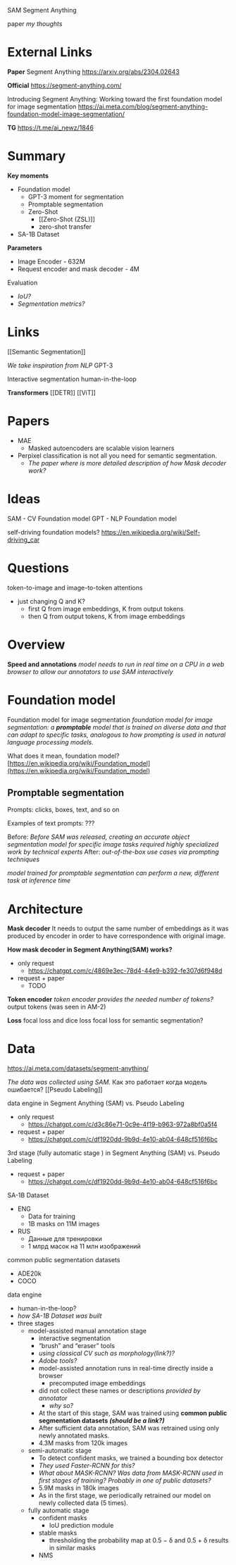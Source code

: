 
SAM
Segment Anything

paper
*my thoughts*

# External Links

**Paper**
Segment Anything
https://arxiv.org/abs/2304.02643

**Official**
https://segment-anything.com/

Introducing Segment Anything: Working toward the first foundation model for image segmentation
https://ai.meta.com/blog/segment-anything-foundation-model-image-segmentation/

**TG**
https://t.me/ai_newz/1846


# Summary

**Key moments**
- Foundation model
	- GPT-3 moment for segmentation
	- Promptable segmentation
	- Zero-Shot
		- [[Zero-Shot (ZSL)]]
		- zero-shot transfer
- SA-1B Dataset

**Parameters**
- Image Encoder - 632M
- Request encoder and mask decoder - 4M

Evaluation
- *IoU?*
- *Segmentation metrics?*

# Links

[[Semantic Segmentation]]


*We take inspiration from NLP*
GPT-3

Interactive segmentation
human-in-the-loop

**Transformers**
[[DETR]]
[[ViT]]

# Papers

- MAE
	- Masked autoencoders are scalable vision learners
- Perpixel classification is not all you need for semantic segmentation.
	- *The paper where is more detailed description of how Mask decoder work?*

# Ideas

SAM - CV Foundation model
GPT - NLP Foundation model

self-driving foundation models?
https://en.wikipedia.org/wiki/Self-driving_car

# Questions

token-to-image and image-to-token attentions
- just changing Q and K?
	- first Q from image embeddings, K from output tokens
	- then Q from output tokens, K from image embeddings


# Overview

**Speed and annotations**
*model needs to run in real time on a CPU in a web browser to allow our annotators to use SAM interactively*

# Foundation model

Foundation model for image segmentation
*foundation model for image segmentation: a **promptable** model that is trained on diverse data and that can adapt to specific tasks, analogous to how prompting is used in natural language processing models.*

What does it mean, foundation model?
[https://en.wikipedia.org/wiki/Foundation_model](https://en.wikipedia.org/wiki/Foundation_model)

## Promptable segmentation

Prompts: clicks, boxes, text, and so on

Examples of text prompts:
???

Before:
*Before SAM was released, creating an accurate object segmentation model for specific image tasks required highly specialized work by technical experts*
After:
*out-of-the-box use cases via prompting techniques*

*model trained for promptable segmentation can perform a new, different task at inference time*

# Architecture


**Mask decoder**
It needs to output the same number of embeddings as it was produced by encoder in order to have correspondence with original image.

**How mask decoder in Segment Anything(SAM) works?**
- only request
	- https://chatgpt.com/c/4869e3ec-78d4-44e9-b392-fe307d6f948d
- request + paper
	- TODO

**Token encoder**
*token encoder provides the needed number of tokens?*
output tokens (was seen in AM-2)

**Loss**
focal loss and dice loss
focal loss for semantic segmentation?

# Data

https://ai.meta.com/datasets/segment-anything/

*The data was collected using SAM.*
Как это работает когда модель ошибается?
[[Pseudo Labeling]]


data engine in Segment Anything (SAM) vs. Pseudo Labeling
- only request
	- https://chatgpt.com/c/d3c86e71-0c9e-4f19-b963-972a8bf0a5f4
- request + paper
	- https://chatgpt.com/c/df1920dd-9b9d-4e10-ab04-648cf516f6bc

3rd stage (fully automatic stage ) in Segment Anything (SAM) vs. Pseudo Labeling
- request + paper
	- https://chatgpt.com/c/df1920dd-9b9d-4e10-ab04-648cf516f6bc


SA-1B Dataset
- ENG
	- Data for training
	- 1B masks on 11M images
- RUS
	- Данные для тренировки
	- 1 млрд масок на 11 млн изображений

common public segmentation datasets
- ADE20k
- COCO

data engine
- human-in-the-loop?
- *how SA-1B Dataset was built*
- three stages
	- model-assisted manual annotation stage
		- interactive segmentation
		- “brush” and “eraser” tools
		- *using classical CV such as morphology(link?)?*
		- *Adobe tools?*
		- model-assisted annotation runs in real-time directly inside a browser
			- precomputed image embeddings
		- did not collect these names or descriptions *provided by annotator*
			- *why so?*
		- At the start of this stage, SAM was trained using **common public segmentation datasets *(should be a link?)***
		- After sufficient data annotation, SAM was retrained using only newly annotated masks.
		- 4.3M masks from 120k images
	- semi-automatic stage
		- To detect confident masks, we trained a bounding box detector
		- *They used Faster-RCNN for this?*
		- *What about MASK-RCNN? Was data from MASK-RCNN used in first stages of training? Probably in one of public datasets?*
		- 5.9M masks in 180k images
		- As in the first stage, we periodically retrained our model on newly collected data (5 times).
	- fully automatic stage
		- confident masks
			- IoU prediction module
		- stable masks
			- thresholding the probability map at 0.5 − δ and 0.5 + δ results in similar masks
		- NMS